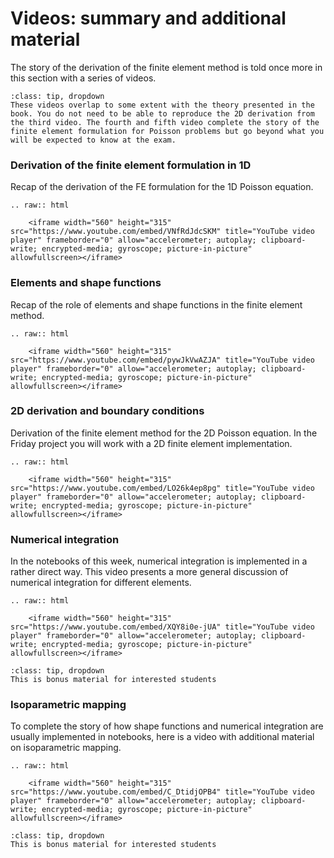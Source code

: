 # Videos: summary and additional material

The story of the derivation of the finite element method is told once more in this section with a series of videos. 

```{admonotion} MUDE exam information 
:class: tip, dropdown
These videos overlap to some extent with the theory presented in the book. You do not need to be able to reproduce the 2D derivation from the third video. The fourth and fifth video complete the story of the finite element formulation for Poisson problems but go beyond what you will be expected to know at the exam.
```

### Derivation of the finite element formulation in 1D

Recap of the derivation of the FE formulation for the 1D Poisson equation. 

```{eval-rst}
.. raw:: html

    <iframe width="560" height="315" src="https://www.youtube.com/embed/VNfRdJdcSKM" title="YouTube video player" frameborder="0" allow="accelerometer; autoplay; clipboard-write; encrypted-media; gyroscope; picture-in-picture" allowfullscreen></iframe>
```

### Elements and shape functions

Recap of the role of elements and shape functions in the finite element method. 

```{eval-rst}
.. raw:: html

    <iframe width="560" height="315" src="https://www.youtube.com/embed/pywJkVwAZJA" title="YouTube video player" frameborder="0" allow="accelerometer; autoplay; clipboard-write; encrypted-media; gyroscope; picture-in-picture" allowfullscreen></iframe>
```

### 2D derivation and boundary conditions

Derivation of the finite element method for the 2D Poisson equation. In the Friday project you will work with a 2D finite element implementation. 

```{eval-rst}
.. raw:: html

    <iframe width="560" height="315" src="https://www.youtube.com/embed/LO26k4ep8pg" title="YouTube video player" frameborder="0" allow="accelerometer; autoplay; clipboard-write; encrypted-media; gyroscope; picture-in-picture" allowfullscreen></iframe>
```

### Numerical integration

In the notebooks of this week, numerical integration is implemented in a rather direct way. This video presents a more general discussion of numerical integration for different elements. 

```{eval-rst}
.. raw:: html

    <iframe width="560" height="315" src="https://www.youtube.com/embed/XQY8i0e-jUA" title="YouTube video player" frameborder="0" allow="accelerometer; autoplay; clipboard-write; encrypted-media; gyroscope; picture-in-picture" allowfullscreen></iframe>
```

```{admonition} MUDE exam information
:class: tip, dropdown
This is bonus material for interested students 
```

### Isoparametric mapping

To complete the story of how shape functions and numerical integration are usually implemented in notebooks, here is a video with additional material on isoparametric mapping.


```{eval-rst}
.. raw:: html

    <iframe width="560" height="315" src="https://www.youtube.com/embed/C_DtidjOPB4" title="YouTube video player" frameborder="0" allow="accelerometer; autoplay; clipboard-write; encrypted-media; gyroscope; picture-in-picture" allowfullscreen></iframe>
```

```{admonition} MUDE exam information
:class: tip, dropdown
This is bonus material for interested students
```

